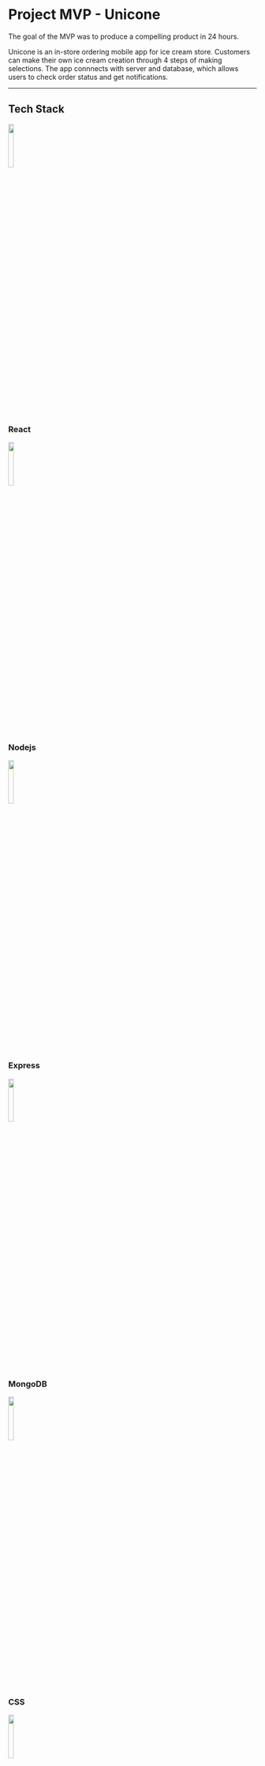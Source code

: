 # Project MVP - Unicone

The goal of the MVP was to produce a compelling product in 24 hours. 

Unicone is an in-store ordering mobile app for ice cream store. Customers can make their own ice cream creation through 4 steps of making selections. The app connnects with server and database, which allows users to check order status and get notifications.

---

## Tech Stack

<code><img width="15%" src="https://www.vectorlogo.zone/logos/reactjs/reactjs-ar21.svg"></code>

### React

<code><img width="15%" src="https://www.vectorlogo.zone/logos/nodejs/nodejs-ar21.svg"></code>

### Nodejs

<code><img width="15%" src="https://www.vectorlogo.zone/logos/expressjs/expressjs-ar21.svg"></code>

### Express

<code><img width="15%" src="https://www.vectorlogo.zone/logos/mongodb/mongodb-ar21.svg"></code>

### MongoDB

<code><img width="15%" src="https://www.vectorlogo.zone/logos/netlifyapp_watercss/netlifyapp_watercss-ar21.svg"></code>

### CSS

<code><img width="15%" src="https://www.vectorlogo.zone/logos/js_webpack/js_webpack-ar21.svg"></code>

### Webpack

<code><img width="15%" src="https://www.vectorlogo.zone/logos/nodemonio/nodemonio-ar21.svg"></code>

### Nodemon

<code><img width="15%" src="https://www.vectorlogo.zone/logos/axios/axios-ar21.svg"></code>

### Axios
